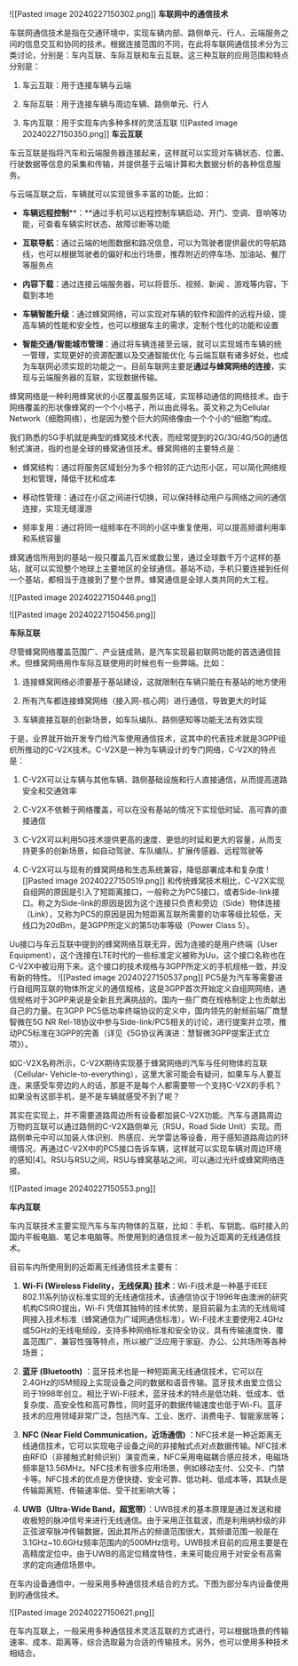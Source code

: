 ![[Pasted image 20240227150302.png]]
**车联网中的通信技术**

车联网通信技术是指在交通环境中，实现车辆内部、路侧单元、行人、云端服务之间的信息交互和协同的技术。根据连接范围的不同，在此将车联网通信技术分为三类讨论，分别是：车内互联、车际互联和车云互联。这三种互联的应用范围和特点分别是：

1. 车云互联：用于连接车辆与云端
    
2. 车际互联：用于连接车辆与周边车辆、路侧单元、行人
    
3. 车内互联：用于实现车内多种多样的灵活互联
![[Pasted image 20240227150350.png]]
**车云互联**

车云互联是指将汽车和云端服务器连接起来，这样就可以实现对车辆状态、位置、行驶数据等信息的采集和传输，并提供基于云端计算和大数据分析的各种信息服务。

与云端互联之后，车辆就可以实现很多丰富的功能。比如：

- **车辆远程控制****：**通过手机可以远程控制车辆启动、开门、空调、音响等功能，可查看车辆实时状态、故障诊断等功能
    
- **互联导航**：通过云端的地图数据和路况信息，可以为驾驶者提供最优的导航路线，也可以根据驾驶者的偏好和出行场景，推荐附近的停车场、加油站、餐厅等服务点
    
- **内容下载**：通过连接云端服务器，可以将音乐、视频、新闻 、游戏等内容，下载到本地
    
- **车辆智能升级**：通过蜂窝网络，可以实现对车辆的软件和固件的远程升级，提高车辆的性能和安全性，也可以根据车主的需求，定制个性化的功能和设置
    
- **智能交通/智能城市管理**：通过将车辆连接至云端，就可以实现城市车辆的统一管理，实现更好的资源配置以及交通智能优化
与云端互联有诸多好处，也成为车联网必须实现的功能之一。目前车联网主要是**通过与蜂窝网络的连接**，实现与云端服务器的互联，实现数据传输。

蜂窝网络是一种利用蜂窝状的小区覆盖服务区域，实现移动通信的网络技术。由于网络覆盖的形状像蜂窝的一个个小格子，所以由此得名。英文称之为Cellular Network（细胞网络），也是因为整个巨大的网络像由一个个小的“细胞”构成。


我们熟悉的5G手机就是典型的蜂窝技术代表，而经常提到的2G/3G/4G/5G的通信制式演进，指的也是全球的蜂窝通信技术。蜂窝网络的主要特点是：

- 蜂窝结构：通过将服务区域划分为多个相邻的正六边形小区，可以简化网络规划和管理，降低干扰和成本
    
- 移动性管理：通过在小区之间进行切换，可以保持移动用户与网络之间的通信连接，实现无缝漫游
    
- 频率复用：通过将同一组频率在不同的小区中重复使用，可以提高频谱利用率和系统容量
    

  

蜂窝通信所用到的基站一般只覆盖几百米或数公里，通过全球数千万个这样的基站，就可以实现整个地球上主要地区的全球通信。基站不动，手机只要连接到任何一个基站，都相当于连接到了整个世界。蜂窝通信是全球人类共同的大工程。


![[Pasted image 20240227150446.png]]

![[Pasted image 20240227150456.png]]



**车际互联**

尽管蜂窝网络覆盖范围广、产业链成熟，是汽车实现最初联网功能的首选通信技术。但蜂窝网络用作车际互联使用的时候也有一些弊端。比如：

1. 连接蜂窝网络必须要基于基站建设，这就限制在车辆只能在有基站的地方使用
    
2. 所有汽车都连接蜂窝网络（接入网-核心网）进行通信，导致更大的时延
    
3. 车辆直接互联的创新场景，如车队编队、路侧感知等功能无法有效实现
    

于是，业界就开始开发专门给汽车使用通信技术，这其中的代表技术就是3GPP组织所推动的C-V2X技术。C-V2X是一种为车辆设计的专门网络，C-V2X的特点是：

1. C-V2X可以让车辆与其他车辆、路侧基础设施和行人直接通信，从而提高道路安全和交通效率
    
2. C-V2X不依赖于网络覆盖，可以在没有基站的情况下实现低时延、高可靠的直接通信
    
3. C-V2X可以利用5G技术提供更高的速度、更低的时延和更大的容量，从而支持更多的创新场景，如自动驾驶、车队编队、扩展传感器、远程驾驶等
    
4. C-V2X可以与现有的蜂窝网络和生态系统兼容，降低部署成本和复杂度
![[Pasted image 20240227150519.png]]
和传统蜂窝技术相比，C-V2X实现自组网的原因是引入了短距离接口，一般称之为PC5接口，或者Side-link接口。称之为Side-link的原因是因为这个连接只负责和旁边（Side）物体连接（Link），又称为PC5的原因是因为短距离互联所需要的功率等级比较低，天线口为20dBm，是3GPP所定义的第5功率等级（Power Class 5）。

Uu接口与车云互联中提到的蜂窝网络互联无异，因为连接的是用户终端（User Equipment），这个连接在LTE时代的一些标准定义被称为Uu，这个接口名称也在C-V2X中被沿用下来。这个接口的技术规格与3GPP所定义的手机规格一致，并没有新的特性。
![[Pasted image 20240227150537.png]]
PC5是为汽车等需要进行自组网互联的物体所定义的通信规格，这是3GPP首次开始定义自组网网络，通信规格对于3GPP来说是全新且充满挑战的。国内一些厂商在规格制定上也贡献出自己的力量。在3GPP PC5低功率终端协议的定义中，国内领先的射频前端厂商慧智微在5G NR Rel-18协议中参与Side-link/PC5相关的讨论，进行提案并立项，推动PC5标准在3GPP的完善（详见《5G协议再演进：慧智微3GPP提案正式立项》）。

如C-V2X名称所示，C-V2X期待实现基于蜂窝网络的汽车与任何物体的互联（Cellular- Vehicle-to-everything），这里大家可能会有疑问，如果车与人要互连，来感受车旁边的人的话，那是不是每个人都需要带一个支持C-V2X的手机？如果没有这部手机，是不是车辆就感受不到了呢？

其实在实现上，并不需要道路周边所有设备都加装C-V2X功能。汽车与道路周边万物的互联可以通过路侧的C-V2X路侧单元（RSU，Road Side Unit）实现。而路侧单元中可以加装人体识别、热感应、光学雷达等设备，用于感知道路周边的环境情况，再通过C-V2X中的PC5接口告诉车辆，这样就可以实现车辆对周边环境的感知[4]。RSU与RSU之间，RSU与蜂窝基站之间，可以通过光纤或蜂窝网络连接。

![[Pasted image 20240227150553.png]]

**车内互联**

车内互联技术主要实现汽车与车内物体的互联，比如：手机、车钥匙、临时接入的国内平板电脑、笔记本电脑等。所使用到的通信技术一般为近距离的无线通信技术。

目前车内所使用到的近距离无线通信技术主要有：

1. **Wi-Fi (Wireless Fidelity，无线保真) 技术**：Wi-Fi技术是一种基于IEEE 802.11系列协议标准实现的无线通信技术，该通信协议于1996年由澳洲的研究机构CSIRO提出，Wi-Fi 凭借其独特的技术优势，是目前最为主流的无线局域网接入技术标准（蜂窝通信为广域网通信标准）。Wi-Fi技术主要使用2.4GHz或5GHz的无线电频段，支持多种网络标准和安全协议，具有传输速度快、覆盖范围广、兼容性强等特点，所以被广泛应用于家庭、办公、公共场所等各种场景；
    
2. **蓝牙 (Bluetooth)** ：蓝牙技术也是一种短距离无线通信技术，它可以在2.4GHz的ISM频段上实现设备之间的数据和语音传输。蓝牙技术由爱立信公司于1998年创立。相比于Wi-Fi技术，蓝牙技术的特点是低功耗、低成本、低复杂度、高安全性和高可靠性，同时蓝牙的数据传输速度也低于Wi-Fi。蓝牙技术的应用领域非常广泛，包括汽车、工业、医疗、消费电子、智能家居等；
    
3. **NFC (Near Field Communication，近场通信)** ：NFC技术是一种近距离无线通信技术，它可以实现电子设备之间的非接触式点对点数据传输。NFC技术由RFID（非接触式射频识别）演变而来，NFC采用电磁耦合感应技术，电磁场频率是13.56MHz。NFC技术有很多应用场景，例如移动支付、公交卡、门禁卡等。NFC技术的优点是方便快捷、安全可靠、低功耗、低成本等，其缺点是传输距离短、传输速率低、受干扰影响大等；
    
4. **UWB（Ultra-Wide Band，超宽带）**：UWB技术的基本原理是通过发送和接收极短的脉冲信号来进行无线通信。由于采用正弦载波，而是利用纳秒级的非正弦波窄脉冲传输数据，因此其所占的频谱范围很大，其频谱范围一般是在3.1GHz~10.6GHz频率范围内的500MHz信号。UWB技术目前的应用主要是在高精度定位中。由于UWB的高定位精度特性，未来可能应用于对安全有高需求的定向通信场景中。

在车内设备通信中，一般采用多种通信技术结合的方式。下图为部分车内设备使用到的通信技术。

![[Pasted image 20240227150621.png]]

在车内互联上，一般采用多种通信技术灵活互联的方式进行，可以根据场景的传输速率、成本、距离等，综合选取最为合适的传输技术。另外，也可以使用多种技术相结合。